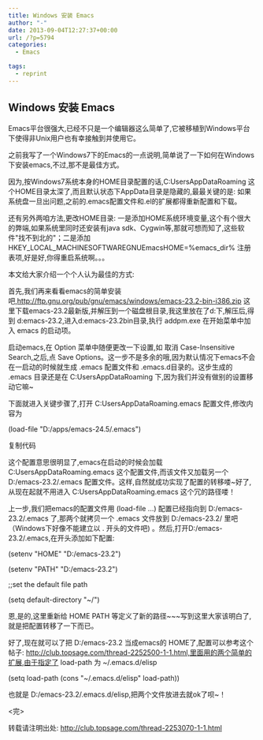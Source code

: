 ```yaml
---
title: Windows 安装 Emacs
author: "-"
date: 2013-09-04T12:27:37+00:00
url: /?p=5794
categories:
  - Emacs

tags:
  - reprint
---
```

## Windows 安装 Emacs

Emacs平台很强大,已经不只是一个编辑器这么简单了,它被移植到Windows平台下使得非Unix用户也有幸接触到并使用它。

之前我写了一个Windows7下的Emacs的一点说明,简单说了一下如何在Windows下安装emacs,不过,那不是最佳方式。


因为,按Windows7系统本身的HOME目录配置的话,C:Users<username>AppDataRoaming 这个HOME目录太深了,而且默认状态下AppData目录是隐藏的,最最关键的是: 如果系统盘一旦出问题,之前的.emacs配置文件和.el的扩展都得重新配置和下载。


还有另外两咱方法,更改HOME目录: 一是添加HOME系统环境变量,这个有个很大的弊端,如果系统里同时还安装有java sdk、Cygwin等,那就可想而知了,这些软件"找不到北的"；二是添加 HKEY_LOCAL_MACHINESOFTWAREGNUEmacsHOME=%emacs_dir% 注册表项,好是好,你得重启系统啊。。。


本文给大家介绍一个个人认为最佳的方式: 


首先,我们再来看看emacs的简单安装吧,http://ftp.gnu.org/pub/gnu/emacs/windows/emacs-23.2-bin-i386.zip 这里下载emacs-23.2最新版,并解压到一个磁盘根目录,我这里放在了d:下,解压后,得到 d:emacs-23.2,进入d:emacs-23.2bin目录,执行 addpm.exe 在开始菜单中加入 emacs 的启动项。


启动emacs,在 Option 菜单中随便更改一下设置,如 取消 Case-Insensitive Search,之后,点 Save Options。这一步不是多余的哦,因为默认情况下emacs不会在一启动的时候就生成 .emacs 配置文件和 .emacs.d目录的。这步生成的 .emacs 目录还是在 C:Users<username>AppDataRoaming 下,因为我们并没有做别的设置移动它嘛~


下面就进入关键步骤了,打开 C:Users<username>AppDataRoaming.emacs 配置文件,修改内容为

(load-file "D:/apps/emacs-24.5/.emacs")

复制代码

这个配置意思很明显了,emacs在启动的时候会加载 C:Users<username>AppDataRoaming.emacs 这个配置文件,而该文件又加载另一个 D:/emacs-23.2/.emacs 配置文件。这样,自然就成功实现了配置的转移喽~好了,从现在起就不用进入 C:Users<username>AppDataRoaming.emacs 这个冗的路径喽！


上一步,我们把emacs的配置文件用 (load-file ...) 配置已经指向到 D:/emacs-23.2/.emacs 了,那两个就拷贝一个 .emacs 文件放到 D:/emacs-23.2/ 里吧（Windows下好像不能建立以 . 开头的文件吧) 。然后,打开D:/emacs-23.2/.emacs,在开头添加如下配置: 

(setenv "HOME" "D:/emacs-23.2")

(setenv "PATH" "D:/emacs-23.2")

;;set the default file path

(setq default-directory "~/")


恩,是的,这里重新给 HOME PATH 等定义了新的路径~~~写到这里大家该明白了,就是把配置转移了一下而已。


好了,现在就可以了把 D:/emacs-23.2 当成emacs的 HOME了,配置可以参考这个帖子: http://club.topsage.com/thread-2252500-1-1.html,里面用的两个简单的扩展,由于指定了 load-path 为 ~/.emacs.d/elisp

(setq load-path (cons "~/.emacs.d/elisp" load-path))


也就是 D:/emacs-23.2/.emacs.d/elisp,把两个文件放进去就ok了呗~！


<完>


转载请注明出处: http://club.topsage.com/thread-2253070-1-1.html